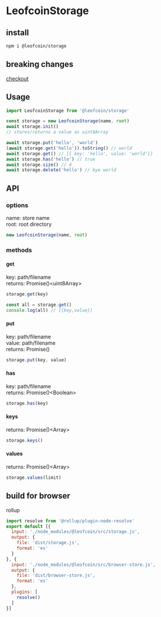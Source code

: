 # LeofcoinStorage

>

## install
```sh
npm i @leofcoin/storage
```

## breaking changes
[checkout](./BREAKINGCHANGES.md)

## Usage

```js
import LeofcoinStorage from '@leofcoin/storage'

const storage = new LeofcoinStorage(name, root)
await storage.init()
// stores/returns a value as uint8Array

await storage.put('hello', 'world')
(await storage.get('hello')).toString() // world
await storage.get() // [{ key: 'hello', value: 'world'}]
await storage.has('hello') // true
await storage.size() // 4
await storage.delete('hello') // bye world
```

## API

### options

name: store name<br>
root: root directory<br>

```js
new LeofcoinStorage(name, root)
```

### methods

#### get
key: path/filename<br>
returns: Promise()&lt;uint8Array&gt;

```js
storage.get(key)

const all = storage.get()
console.log(all) // [{key,value}]
```

#### put
key: path/filename<br>
value: path/filename<br>
returns: Promise()

```js
storage.put(key, value)
```

#### has
key: path/filename<br>
returns: Promise()&lt;Boolean&gt;

```js
storage.has(key)
```

#### keys
returns: Promise()&lt;Array&gt;

```js
storage.keys()
```

#### values
returns: Promise()&lt;Array&gt;

```js
storage.values(limit)
```

## build for browser
rollup
```js
import resolve from '@rollup/plugin-node-resolve'
export default [{
  input: './node_modules/@leofcoin/src/storage.js',
  output: {
    file: 'dist/storage.js',
    format: 'es'
  }
}, {
  input: './node_modules/@leofcoin/src/browser-store.js',
  output: {
    file: 'dist/browser-store.js',
    format: 'es'
  },
  plugins: [
    resolve()
  ]
}]
```